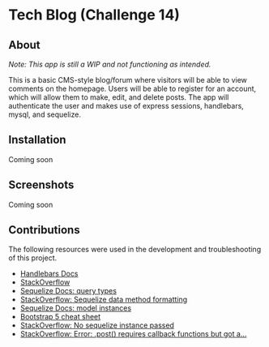 # Tech Blog (Challenge 14)

## About

*Note: This app is still a WIP and not functioning as intended.*

This is a basic CMS-style blog/forum where visitors will be able to view comments on the homepage. Users will be able to register for an account, which will allow them to make, edit, and delete posts. The app will authenticate the user and makes use of express sessions, handlebars, mysql, and sequelize. 

## Installation

Coming soon

## Screenshots

Coming soon

## Contributions

The following resources were used in the development and troubleshooting of this project.

- [Handlebars Docs](https://handlebarsjs.com/guide/#what-is-handlebars)
- [StackOverflow](https://stackoverflow.com/questions/5613902/how-to-pull-from-a-local-branch-into-another-one)
- [Sequelize Docs: query types](https://sequelize.org/docs/v6/core-concepts/raw-queries/)
- [StackOverflow: Sequelize data method formatting](https://stackoverflow.com/questions/16847672/is-there-a-simple-way-to-make-sequelize-return-its-date-time-fields-in-a-partic)
- [Sequelize Docs: model instances](https://sequelize.org/docs/v6/core-concepts/model-instances/)
- [Bootstrap 5 cheat sheet](https://bootstrap-cheatsheet.themeselection.com/)
- [StackOverflow: No sequelize instance passed](https://stackoverflow.com/questions/55775328/no-sequelize-instance-passed)
- [StackOverflow: Error: .post() requires callback functions but got a...](https://stackoverflow.com/questions/34853675/error-post-requires-callback-functions-but-got-a-object-undefined-not-work)
